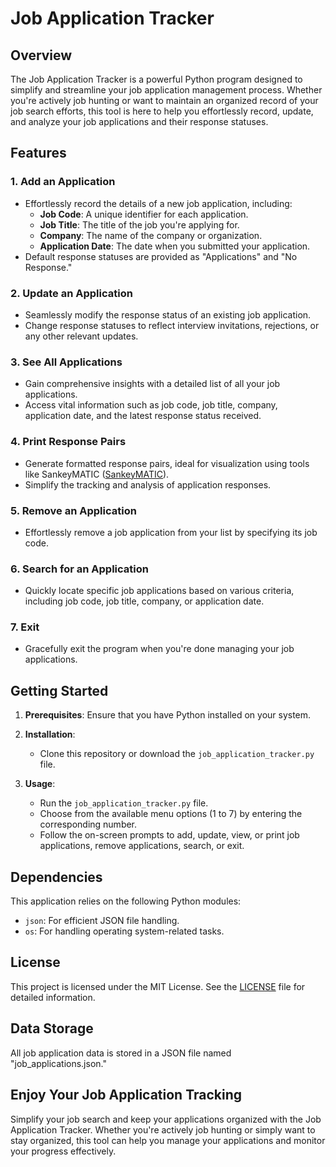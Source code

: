 # Job Application Tracker

## Overview

The Job Application Tracker is a powerful Python program designed to simplify and streamline your job application management process. Whether you're actively job hunting or want to maintain an organized record of your job search efforts, this tool is here to help you effortlessly record, update, and analyze your job applications and their response statuses.

## Features

### 1. Add an Application

- Effortlessly record the details of a new job application, including:
  - **Job Code**: A unique identifier for each application.
  - **Job Title**: The title of the job you're applying for.
  - **Company**: The name of the company or organization.
  - **Application Date**: The date when you submitted your application.
- Default response statuses are provided as "Applications" and "No Response."

### 2. Update an Application

- Seamlessly modify the response status of an existing job application.
- Change response statuses to reflect interview invitations, rejections, or any other relevant updates.

### 3. See All Applications

- Gain comprehensive insights with a detailed list of all your job applications.
- Access vital information such as job code, job title, company, application date, and the latest response status received.

### 4. Print Response Pairs

- Generate formatted response pairs, ideal for visualization using tools like SankeyMATIC ([SankeyMATIC](https://sankeymatic.com)).
- Simplify the tracking and analysis of application responses.

### 5. Remove an Application

- Effortlessly remove a job application from your list by specifying its job code.

### 6. Search for an Application

- Quickly locate specific job applications based on various criteria, including job code, job title, company, or application date.

### 7. Exit

- Gracefully exit the program when you're done managing your job applications.

## Getting Started

1. **Prerequisites**: Ensure that you have Python installed on your system.

2. **Installation**:

   - Clone this repository or download the `job_application_tracker.py` file.

3. **Usage**:

   - Run the `job_application_tracker.py` file.
   - Choose from the available menu options (1 to 7) by entering the corresponding number.
   - Follow the on-screen prompts to add, update, view, or print job applications, remove applications, search, or exit.

## Dependencies

This application relies on the following Python modules:

- `json`: For efficient JSON file handling.
- `os`: For handling operating system-related tasks.


## License

This project is licensed under the MIT License. See the [LICENSE](LICENSE) file for detailed information.

## Data Storage

All job application data is stored in a JSON file named "job_applications.json."

## Enjoy Your Job Application Tracking

Simplify your job search and keep your applications organized with the Job Application Tracker. Whether you're actively job hunting or simply want to stay organized, this tool can help you manage your applications and monitor your progress effectively.
